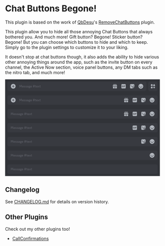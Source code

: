 # Chat Buttons Begone!

This plugin is based on the work of [QbDesu](https://github.com/QbDesu)'s [RemoveChatButtons](https://github.com/BleedingBD/plugin-RemoveChatButtons) plugin.

This plugin allow you to hide all those annoying Chat Buttons that always bothered you. And much more!
Gift button? Begone! Sticker button? Begone!
But you can choose which buttons to hide and which to keep. Simply go to the plugin settings to customize it to your liking.

It doesn't stop at chat buttons though, it also adds the ability to hide various other annoying things around the app, such as the invite button on every channel, the Active Now section, voice panel buttons, any DM tabs such as the nitro tab, and much more!

![Screenshot](https://raw.githubusercontent.com/LancersBucket/plugin-RemoveChatButtons/main/_meta/thumbnail.png)

## Changelog
See [CHANGELOG.md](./CHANGELOG.md) for details on version history.

## Other Plugins
Check out my other plugins too!
- [CallConfirmations](https://github.com/LancersBucket/CallConfirmations)